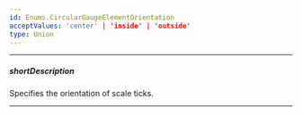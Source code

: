 ```yaml
---
id: Enums.CircularGaugeElementOrientation
acceptValues: 'center' | 'inside' | 'outside'
type: Union
---
```

---
##### shortDescription
Specifies the orientation of scale ticks.

---
